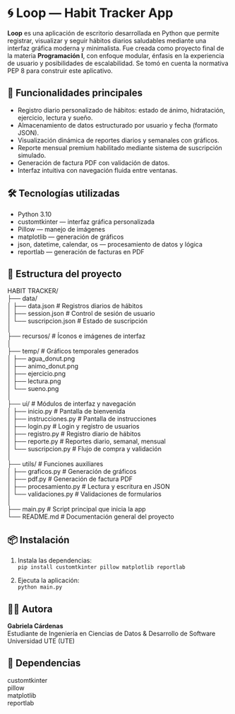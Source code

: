 # 🌀 Loop — Habit Tracker App

**Loop** es una aplicación de escritorio desarrollada en Python que permite registrar, visualizar y seguir hábitos diarios saludables mediante una interfaz gráfica moderna y minimalista. Fue creada como proyecto final de la materia **Programación I**, con enfoque modular, énfasis en la experiencia de usuario y posibilidades de escalabilidad. Se tomó en cuenta la normativa PEP 8 para construir este aplicativo.

## 🚀 Funcionalidades principales

- Registro diario personalizado de hábitos: estado de ánimo, hidratación, ejercicio, lectura y sueño.
- Almacenamiento de datos estructurado por usuario y fecha (formato JSON).
- Visualización dinámica de reportes diarios y semanales con gráficos.
- Reporte mensual premium habilitado mediante sistema de suscripción simulado.
- Generación de factura PDF con validación de datos.
- Interfaz intuitiva con navegación fluida entre ventanas.

## 🛠️ Tecnologías utilizadas

- Python 3.10  
- customtkinter — interfaz gráfica personalizada  
- Pillow — manejo de imágenes  
- matplotlib — generación de gráficos  
- json, datetime, calendar, os — procesamiento de datos y lógica  
- reportlab — generación de facturas en PDF  

## 📁 Estructura del proyecto

HABIT TRACKER/  
├── data/  
│   ├── data.json              # Registros diarios de hábitos  
│   ├── session.json           # Control de sesión de usuario  
│   └── suscripcion.json       # Estado de suscripción  
│  
├── recursos/                  # Íconos e imágenes de interfaz  
│  
├── temp/                      # Gráficos temporales generados  
│   ├── agua_donut.png  
│   ├── animo_donut.png  
│   ├── ejercicio.png  
│   ├── lectura.png  
│   └── sueno.png  
│  
├── ui/                        # Módulos de interfaz y navegación  
│   ├── inicio.py              # Pantalla de bienvenida  
│   ├── instrucciones.py       # Pantalla de instrucciones  
│   ├── login.py               # Login y registro de usuarios  
│   ├── registro.py            # Registro diario de hábitos  
│   ├── reporte.py             # Reportes diario, semanal, mensual  
│   └── suscripcion.py         # Flujo de compra y validación  
│  
├── utils/                     # Funciones auxiliares  
│   ├── graficos.py            # Generación de gráficos  
│   ├── pdf.py                 # Generación de factura PDF  
│   ├── procesamiento.py       # Lectura y escritura en JSON  
│   └── validaciones.py        # Validaciones de formularios  
│  
├── main.py                    # Script principal que inicia la app  
└── README.md                  # Documentación general del proyecto


## 📦 Instalación

1. Instala las dependencias:  
   `pip install customtkinter pillow matplotlib reportlab`  

2. Ejecuta la aplicación:  
   `python main.py`

## 🙋‍♀️ Autora

**Gabriela Cárdenas**  
Estudiante de Ingeniería en Ciencias de Datos & Desarrollo de Software  
Universidad UTE (UTE)

## 📌 Dependencias

customtkinter  
pillow  
matplotlib  
reportlab